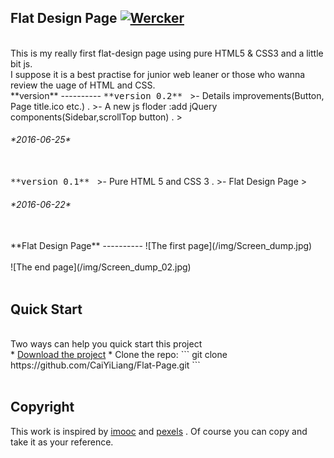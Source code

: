  **Flat Design Page**     [![Wercker](https://img.shields.io/wercker/ci/wercker/docs.svg?maxAge=2592000)]() 
----------
<br>
This is my really first flat-design page using pure HTML5 & CSS3 and a little bit js. <br>
I suppose it is a best practise for junior web leaner or those who wanna review the uage of HTML and CSS.

<br>
**version**
----------
<kbd>**version 0.2**</kbd>  &nbsp; 
>- Details improvements(Button, Page title.ico etc.) . 
>- A new js floder :add jQuery components(Sidebar,scrollTop button) . 
><h6>*2016-06-25*</h6> 

<br>
<kbd>**version 0.1**</kbd>  &nbsp;   
>- Pure HTML 5 and CSS 3 . 
>- Flat Design Page
><h6>*2016-06-22*</h6> 

<br>
**Flat Design Page**
----------
![The first page](/img/Screen_dump.jpg)<br><br>
![The end page](/img/Screen_dump_02.jpg)
<br>
<br>


**Quick Start**
----------
<br>
Two ways can help you quick start this project
<br>
* <a href="https://github.com/CaiYiLiang/Flat-Page.git">Download the project</a>
* Clone the repo: ``` git clone https://github.com/CaiYiLiang/Flat-Page.git ```
<br>
<br>

**Copyright**
----------
This work is inspired by <a href="http://www.imooc.com/">imooc</a> and <a href="https://www.pexels.com/">pexels</a> .
Of course you can copy and take it as your reference.



